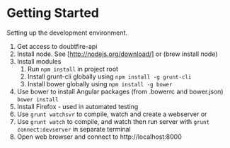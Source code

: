 # Getting Started

Setting up the development environment.

1. Get access to doubtfire-api
2. Install node. See [http://nodejs.org/download/] or (brew install node)
3. Install modules
    1. Run `npm install` in project root
    2. Install grunt-cli globally using `npm install -g grunt-cli`
    3. Install bower globally using `npm install -g bower`
4. Use bower to install Angular packages (from .bowerrc and bower.json) `bower install`
5. Install Firefox - used in automated testing
7. Use `grunt watchsvr` to compile, watch and create a webserver or
8. Use `grunt watch` to compile, and watch then run server with `grunt connect:devserver` in separate terminal
7. Open web browser and connect to http://localhost:8000